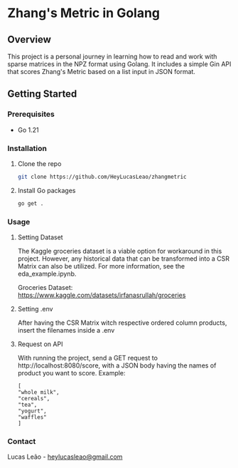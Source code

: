 # Zhang's Metric in Golang

## Overview
This project is a personal journey in learning how to read and work with sparse matrices in the NPZ format using Golang. It includes a simple Gin API that scores Zhang's Metric based on a list input in JSON format.

## Getting Started

### Prerequisites
- Go 1.21 

### Installation
1. Clone the repo
   ```sh
   git clone https://github.com/HeyLucasLeao/zhangmetric
   ```
2. Install Go packages
    ```sh 
    go get .
    ```

### Usage
1. Setting Dataset

    The Kaggle groceries dataset is a viable option for workaround in this project. However, any historical data that can be transformed into a CSR Matrix can also be utilized. For more information, see the eda_example.ipynb.

    Groceries Dataset: https://www.kaggle.com/datasets/irfanasrullah/groceries

2. Setting .env

    After having the CSR Matrix witch respective ordered column products, insert the filenames inside a .env

3. Request on API
    
    With running the project, send a GET request to http://localhost:8080/score, with a JSON body having the names of product you want to score. Example: 
    
    ```
    [
	"whole milk",
	"cereals",
	"tea",
	"yogurt",
	"waffles"
	]
    `````

### Contact
Lucas Leão - heylucasleao@gmail.com